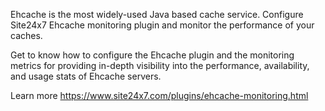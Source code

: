 Ehcache is the most widely-used Java based cache service. Configure Site24x7 Ehcache monitoring plugin and monitor the performance of your caches.

Get to know how to configure the Ehcache plugin and the monitoring metrics for providing in-depth visibility into the performance, availability, and usage stats of Ehcache servers.

Learn more https://www.site24x7.com/plugins/ehcache-monitoring.html
